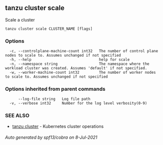 ## tanzu cluster scale

Scale a cluster

```
tanzu cluster scale CLUSTER_NAME [flags]
```

### Options

```
  -c, --controlplane-machine-count int32   The number of control plane nodes to scale to. Assumes unchanged if not specified
  -h, --help                               help for scale
  -n, --namespace string                   The namespace where the workload cluster was created. Assumes 'default' if not specified.
  -w, --worker-machine-count int32         The number of worker nodes to scale to. Assumes unchanged if not specified
```

### Options inherited from parent commands

```
      --log-file string   Log file path
  -v, --verbose int32     Number for the log level verbosity(0-9)
```

### SEE ALSO

* [tanzu cluster](tanzu_cluster.md)	 - Kubernetes cluster operations

###### Auto generated by spf13/cobra on 8-Jul-2021
